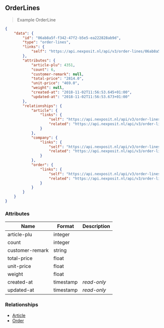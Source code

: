 ## OrderLines



> Example OrderLine

```json
{
    "data": {
        "id": "06ab8a5f-f342-47f2-b5e5-ea222828ab9d",
        "type": "order-lines",
        "links": {
            "self": "https://api.nexposit.nl/api/v3/order-lines/06ab8a5f-f342-47f2-b5e5-ea222828ab9d"
        },
        "attributes": {
            "article-plu": 4351,
            "count": 6,
            "customer-remark": null,
            "total-price": "2814.0",
            "unit-price": "469.0",
            "weight": null,
            "created-at": "2018-11-02T11:56:53.645+01:00",
            "updated-at": "2018-11-02T11:56:53.673+01:00"
        },
        "relationships": {
            "article": {
                "links": {
                    "self": "https://api.nexposit.nl/api/v3/order-lines/06ab8a5f-f342-47f2-b5e5-ea222828ab9d/relationships/article",
                    "related": "https://api.nexposit.nl/api/v3/order-lines/06ab8a5f-f342-47f2-b5e5-ea222828ab9d/article"
                }
            },
            "company": {
                "links": {
                    "self": "https://api.nexposit.nl/api/v3/order-lines/06ab8a5f-f342-47f2-b5e5-ea222828ab9d/relationships/company",
                    "related": "https://api.nexposit.nl/api/v3/order-lines/06ab8a5f-f342-47f2-b5e5-ea222828ab9d/company"
                }
            },
            "order": {
                "links": {
                    "self": "https://api.nexposit.nl/api/v3/order-lines/06ab8a5f-f342-47f2-b5e5-ea222828ab9d/relationships/order",
                    "related": "https://api.nexposit.nl/api/v3/order-lines/06ab8a5f-f342-47f2-b5e5-ea222828ab9d/order"
                }
            }
        }
    }
}

```

### Attributes

| Name                        | Format    |  Description        |
| --------------------------- | --------- | ------------------- |
| article-plu                 | integer   |
| count                       | integer   |
| customer-remark             | string    |
| total-price                 | float     |
| unit-price                  | float     |
| weight                      | float     |
| created-at                  | timestamp | *read-only*
| updated-at                  | timestamp | *read-only*


### Relationships

* [Article](#articles)
* [Order](#order)
